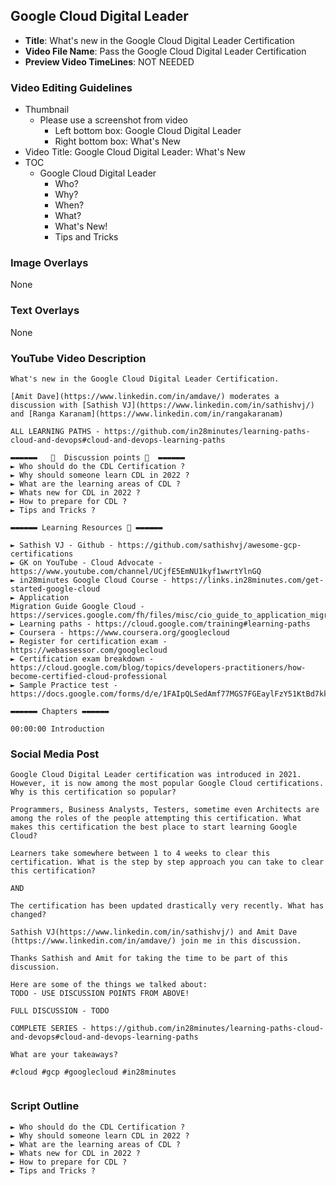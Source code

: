 ##  Google Cloud Digital Leader

- **Title**: What's new in the Google Cloud Digital Leader Certification
- **Video File Name**: Pass the Google Cloud Digital Leader Certification
- **Preview Video TimeLines**: NOT NEEDED

### Video Editing Guidelines

- Thumbnail 
	- Please use a screenshot from video
		- Left bottom box: Google Cloud Digital Leader
		- Right bottom box: What's New
- Video Title: Google Cloud Digital Leader: What's New
- TOC
	- Google Cloud Digital Leader
		- Who?
		- Why?
		- When?
		- What?
		- What's New!
		- Tips and Tricks
### Image Overlays

None

### Text Overlays

None

### YouTube Video Description

```
What's new in the Google Cloud Digital Leader Certification.

[Amit Dave](https://www.linkedin.com/in/amdave/) moderates a discussion with [Sathish VJ](https://www.linkedin.com/in/sathishvj/) and [Ranga Karanam](https://www.linkedin.com/in/rangakaranam) 

ALL LEARNING PATHS - https://github.com/in28minutes/learning-paths-cloud-and-devops#cloud-and-devops-learning-paths

▬▬▬▬▬▬   💎  Discussion points 💎  ▬▬▬▬▬▬ 
► Who should do the CDL Certification ?
► Why should someone learn CDL in 2022 ?
► What are the learning areas of CDL ? 
► Whats new for CDL in 2022 ?
► How to prepare for CDL ? 
► Tips and Tricks ?

▬▬▬▬▬▬ Learning Resources 🔗 ▬▬▬▬▬▬ 

► Sathish VJ - Github - https://github.com/sathishvj/awesome-gcp-certifications
► GK on YouTube - Cloud Advocate - https://www.youtube.com/channel/UCjfE5EmNU1kyf1wwrtYlnGQ
► in28minutes Google Cloud Course - https://links.in28minutes.com/get-started-google-cloud
► Application
Migration Guide Google Cloud - https://services.google.com/fh/files/misc/cio_guide_to_application_migraton.pdf
► Learning paths - https://cloud.google.com/training#learning-paths
► Coursera - https://www.coursera.org/googlecloud
► Register for certification exam - https://webassessor.com/googlecloud
► Certification exam breakdown - https://cloud.google.com/blog/topics/developers-practitioners/how-become-certified-cloud-professional
► Sample Practice test - https://docs.google.com/forms/d/e/1FAIpQLSedAmf77MGS7FGEaylFzY51KtBd7kkIZJIMDsV5zSRSmpKIOA/viewform

▬▬▬▬▬▬ Chapters ▬▬▬▬▬▬ 

00:00:00 Introduction

```

### Social Media Post

```
Google Cloud Digital Leader certification was introduced in 2021. However, it is now among the most popular Google Cloud certifications. Why is this certification so popular?

Programmers, Business Analysts, Testers, sometime even Architects are among the roles of the people attempting this certification. What makes this certification the best place to start learning Google Cloud?

Learners take somewhere between 1 to 4 weeks to clear this certification. What is the step by step approach you can take to clear this certification? 

AND

The certification has been updated drastically very recently. What has changed?

Sathish VJ(https://www.linkedin.com/in/sathishvj/) and Amit Dave (https://www.linkedin.com/in/amdave/) join me in this discussion.

Thanks Sathish and Amit for taking the time to be part of this discussion.

Here are some of the things we talked about:
TODO - USE DISCUSSION POINTS FROM ABOVE!

FULL DISCUSSION - TODO

COMPLETE SERIES - https://github.com/in28minutes/learning-paths-cloud-and-devops#cloud-and-devops-learning-paths

What are your takeaways?

#cloud #gcp #googlecloud #in28minutes


```

### Script Outline

```
► Who should do the CDL Certification ?
► Why should someone learn CDL in 2022 ?
► What are the learning areas of CDL ? 
► Whats new for CDL in 2022 ?
► How to prepare for CDL ? 
► Tips and Tricks ?

```
